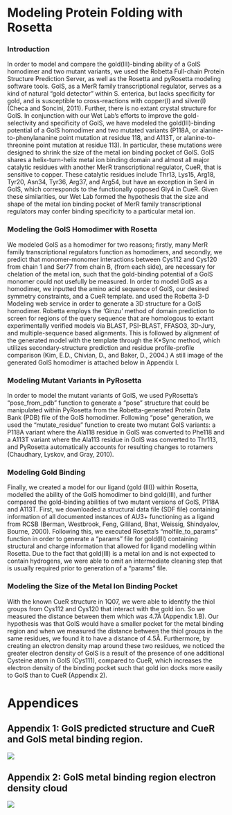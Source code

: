 # Modeling Protein Folding with Rosetta

### Introduction

In order to model and compare the gold(III)-binding ability of a GolS homodimer and two mutant variants, we used the Robetta Full-chain Protein Structure Prediction Server, as well as the Rosetta and pyRosetta modeling software tools. GolS, as a MerR family transcriptional regulator, serves as a kind of natural “gold detector” within S. enterica, but lacks specificity for gold, and is susceptible to cross-reactions with copper(I) and silver(I) (Checa and Soncini, 2011). Further, there is no extant crystal structure for GolS. In conjunction with our Wet Lab’s efforts to improve the gold-selectivity and specificity of GolS, we have modeled the gold(III)-binding potential of a GolS homodimer and two mutated variants (P118A, or alanine-to-phenylananine point mutation at residue 118, and A113T, or alanine-to-threonine point mutation at residue 113). In particular, these mutations were designed to shrink the size of the metal ion binding pocket of GolS. GolS shares a helix-turn-helix metal ion binding domain and almost all major catalytic residues with another MerR transcriptional regulator, CueR, that is sensitive to copper. These catalytic residues include Thr13, Lys15, Arg18, Tyr20, Asn34, Tyr36, Arg37, and Arg54, but have an exception in Ser4 in GolS, which corresponds to the functionally opposed Gly4 in CueR. Given these similarities, our Wet Lab formed the hypothesis that the size and shape of the metal ion binding pocket of MerR family transcriptional regulators may confer binding specificity to a particular metal ion.

### Modeling the GolS Homodimer with Rosetta

We modeled GolS as a homodimer for two reasons; firstly, many MerR family transcriptional regulators function as homodimers, and secondly, we predict that monomer-monomer interactions between Cys112 and Cys120 from chain 1 and Ser77 from chain B, (from each side), are necessary for chelation of the metal ion, such that the gold-binding potential of a GolS monomer could not usefully be measured. 
In order to model GolS as a homodimer, we inputted the amino acid sequence of GolS, our desired symmetry constraints, and a CueR template. and used the Robetta 3-D Modeling web service in order to generate a 3D structure for a GolS homodimer. Robetta employs the ‘Ginzu’ method of domain prediction to screen for regions of the query sequence that are homologous to extant experimentally verified models via BLAST, PSI-BLAST, FFASO3, 3D-Jury, and multiple-sequence based alignments. This is followed by alignment of the generated model with the template through the K*Sync method, which utilizes secondary-structure prediction and residue profile-profile comparison (Kim, E.D., Chivian, D., and Baker, D., 2004.) A still image of the generated GolS homodimer is attached below in Appendix I.

### Modeling Mutant Variants in PyRosetta

In order to model the mutant variants of GolS, we used PyRosetta’s “pose_from_pdb” function to generate a “pose” structure that could be manipulated within PyRosetta from the Robetta-generated Protein Data Bank (PDB) file of the GolS homodimer. Following “pose” generation, we used the “mutate_residue” function to create two mutant GolS variants: a P118A variant where the Ala118 residue in GolS was converted to Phe118 and a A113T variant where the Ala113 residue in GolS was converted to Thr113, and PyRosetta automatically accounts for resulting changes to rotamers (Chaudhary, Lyskov, and Gray, 2010). 

### Modeling Gold Binding

Finally, we created a model for our ligand (gold (III)) within Rosetta, modelled the ability of the GolS homodimer to bind gold(III), and further compared the gold-binding abilities of two mutant versions of GolS, P118A and A113T. First, we downloaded a structural data file (SDF file) containing information of all documented instances of AU3+ functioning as a ligand from RCSB (Berman, Westbrook, Feng, Gililand, Bhat, Weissig, Shindyalov, Bourne, 2000). Following this, we executed Rosetta’s “molfile_to_params” function in order to generate a “params” file for gold(III) containing structural and charge information that allowed for ligand modelling within Rosetta. Due to the fact that gold(III) is a metal ion and is not expected to contain hydrogens, we were able to omit an intermediate cleaning step that is usually required prior to generation of a “params” file.

### Modeling the Size of the Metal Ion Binding Pocket

With the known CueR structure in 1Q07, we were able to identify the thiol groups from Cys112 and Cys120 that interact with the gold ion. So we measured the distance between them which was 4.7Å (Appendix 1.B). Our hypothesis was that GolS would have a smaller pocket for the metal binding region and when we measured the distance between the thiol groups in the same residues, we found it to have a distance of 4.5Å. Furthermore, by creating an electron density map around these two residues, we noticed the greater electron density of GolS is a result of the presence of one additional Cysteine atom in GolS (Cys111), compared to CueR, which increases the electron density of the binding pocket such that gold ion docks more easily to GolS than to CueR (Appendix 2).

# Appendices
## Appendix 1: GolS predicted structure and CueR and GolS metal binding region. 
![](http://2016.igem.org/wiki/images/thumb/9/91/Golsxcuer.jpeg/732px-Golsxcuer.jpeg)
## Appendix 2: GolS metal binding region electron density cloud
![](http://2016.igem.org/wiki/images/c/cb/Datgols.jpg)
